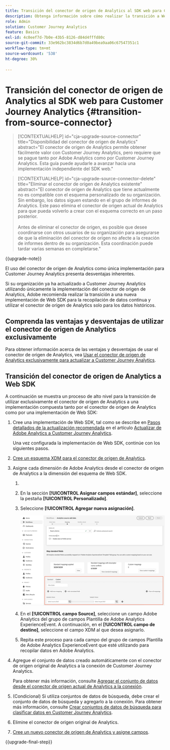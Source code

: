 ```yaml
---
title: Transición del conector de origen de Analytics al SDK web para Customer Journey Analytics
description: Obtenga información sobre cómo realizar la transición a Web SDK desde el conector de origen de Analytics al actualizar a Customer Journey Analytics
role: Admin
solution: Customer Journey Analytics
feature: Basics
exl-id: 4c0eef7d-7b0e-43b5-8126-d84d4fffd80c
source-git-commit: 33e962bc3834d6b7d0a49bea9aa06c67547351c1
workflow-type: tm+mt
source-wordcount: '538'
ht-degree: 30%

---
```


# Transición del conector de origen de Analytics al SDK web para Customer Journey Analytics {#transition-from-source-connector}

<!-- markdownlint-disable MD034 -->

>[!CONTEXTUALHELP]
>id="cja-upgrade-source-connector"
>title="Disponibilidad del conector de origen de Analytics"
>abstract="El conector de origen de Analytics permite obtener fácilmente valor con Customer Journey Analytics, pero requiere que se pague tanto por Adobe Analytics como por Customer Journey Analytics. Esta guía puede ayudarle a avanzar hacia una implementación independiente del SDK web."

<!-- markdownlint-enable MD034 -->

<!-- markdownlint-disable MD034 -->

>[!CONTEXTUALHELP]
>id="cja-upgrade-source-connector-delete"
>title="Eliminar el conector de origen de Analytics existente"
>abstract="El conector de origen de Analytics que tiene actualmente no es compatible con el esquema personalizado de su organización. Sin embargo, los datos siguen estando en el grupo de informes de Analytics. Este paso elimina el conector de origen actual de Analytics para que pueda volverlo a crear con el esquema correcto en un paso posterior.<br><br>Antes de eliminar el conector de origen, es posible que desee coordinarse con otros usuarios de su organización para asegurarse de que la eliminación del conector de origen no afecte a la creación de informes dentro de su organización. Esta coordinación puede tardar varias semanas en completarse."

<!-- markdownlint-enable MD034 -->

{{upgrade-note}}

El uso del conector de origen de Analytics como única implementación para Customer Journey Analytics presenta desventajas inherentes.

Si su organización ya ha actualizado a Customer Journey Analytics utilizando únicamente la implementación del conector de origen de Analytics, Adobe recomienda realizar la transición a una nueva implementación de Web SDK para la recopilación de datos continua y utilizar el conector de origen de Analytics solo para los datos históricos.

## Comprenda las ventajas y desventajas de utilizar el conector de origen de Analytics exclusivamente

Para obtener información acerca de las ventajas y desventajas de usar el conector de origen de Analytics, vea [Usar el conector de origen de Analytics exclusivamente para actualizar a Customer Journey Analytics](/help/getting-started/cja-upgrade/cja-upgrade-alternative-source-connector.md).

## Transición del conector de origen de Analytics a Web SDK

A continuación se muestra un proceso de alto nivel para la transición de utilizar exclusivamente el conector de origen de Analytics a una implementación compuesta tanto por el conector de origen de Analytics como por una implementación de Web SDK:

1. Cree una implementación de Web SDK, tal como se describe en [Pasos detallados de la actualización recomendada](/help/getting-started/cja-upgrade/cja-upgrade-recommendations.md#detailed-recommended-upgrade-steps) en el artículo [Actualizar de Adobe Analytics a Customer Journey Analytics](/help/getting-started/cja-upgrade/cja-upgrade-recommendations.md).

   Una vez configurada la implementación de Web SDK, continúe con los siguientes pasos.

1. [Cree un esquema XDM para el conector de origen de Analytics](/help/getting-started/cja-upgrade/cja-upgrade-source-connector-schema.md).

1. Asigne cada dimensión de Adobe Analytics desde el conector de origen de Analytics a la dimensión del esquema de Web SDK.

   1. 
      <!-- how do you get here -->

   1. En la sección **[!UICONTROL Asignar campos estándar]**, seleccione la pestaña **[!UICONTROL Personalizado]**.

   1. Seleccione **[!UICONTROL Agregar nueva asignación]**.

      ![asignar campos de esquema](assets/schema-mapping.png)

   1. En el **[!UICONTROL campo Source]**, seleccione un campo Adobe Analytics del grupo de campos Plantilla de Adobe Analytics ExperienceEvent. A continuación, en el **[!UICONTROL campo de destino]**, seleccione el campo XDM al que desea asignarlo.

   1. Repita este proceso para cada campo del grupo de campos Plantilla de Adobe Analytics ExperienceEvent que esté utilizando para recopilar datos en Adobe Analytics.

1. Agregue el conjunto de datos creado automáticamente con el conector de origen original de Analytics a la conexión de Customer Journey Analytics.

   Para obtener más información, consulte [Agregar el conjunto de datos desde el conector de origen actual de Analytics a la conexión](/help/getting-started/cja-upgrade/cja-upgrade-source-connector-dataset.md).

1. (Condicional) Si utiliza conjuntos de datos de búsqueda, debe crear el conjunto de datos de búsqueda y agregarlo a la conexión. Para obtener más información, consulte [Crear conjuntos de datos de búsqueda para clasificar datos en Customer Journey Analytics](/help/getting-started/cja-upgrade/cja-upgrade-dataset-lookup.md).

1. Elimine el conector de origen original de Analytics. <!-- need to add steps somewhere about how to do this -->

1. [Cree un nuevo conector de origen de Analytics y asigne campos](/help/getting-started/cja-upgrade/cja-upgrade-source-connector.md).

{{upgrade-final-step}}
